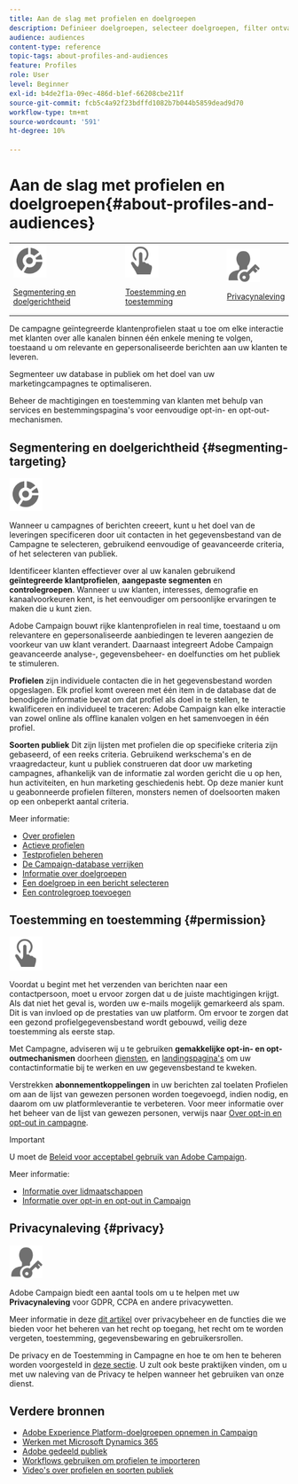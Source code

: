 ```yaml
---
title: Aan de slag met profielen en doelgroepen
description: Definieer doelgroepen, selecteer doelgroepen, filter ontvangers, verzamel gegevens en werk profielen bij.
audience: audiences
content-type: reference
topic-tags: about-profiles-and-audiences
feature: Profiles
role: User
level: Beginner
exl-id: b4de2f1a-09ec-486d-b1ef-66208cbe211f
source-git-commit: fcb5c4a92f23bdffd1082b7b044b5859dead9d70
workflow-type: tm+mt
source-wordcount: '591'
ht-degree: 10%

---
```


# Aan de slag met profielen en doelgroepen{#about-profiles-and-audiences}

<table>
<tr>
<td><img src="assets/do-not-localize/icon_segment.svg" width="60px"><p><a href="#segmenting-targeting">Segmentering en doelgerichtheid</a></p></td>
<td><img src="assets/do-not-localize/icon_permission.svg" width="60px"><p><a href="#permission">Toestemming en toestemming</a></p></td>
<td><img src="assets/do-not-localize/icon_privacy.svg" width="60px"><p><a href="#privacy">Privacynaleving</a></p></td></tr>
</table>

De campagne geïntegreerde klantenprofielen staat u toe om elke interactie met klanten over alle kanalen binnen één enkele mening te volgen, toestaand u om relevante en gepersonaliseerde berichten aan uw klanten te leveren.

Segmenteer uw database in publiek om het doel van uw marketingcampagnes te optimaliseren.

Beheer de machtigingen en toestemming van klanten met behulp van services en bestemmingspagina&#39;s voor eenvoudige opt-in- en opt-out-mechanismen.

## Segmentering en doelgerichtheid {#segmenting-targeting}

<img src="assets/do-not-localize/icon_segment.svg" width="60px">

Wanneer u campagnes of berichten creeert, kunt u het doel van de leveringen specificeren door uit contacten in het gegevensbestand van de Campagne te selecteren, gebruikend eenvoudige of geavanceerde criteria, of het selecteren van publiek.

Identificeer klanten effectiever over al uw kanalen gebruikend **geïntegreerde klantprofielen**, **aangepaste segmenten** en **controlegroepen**. Wanneer u uw klanten, interesses, demografie en kanaalvoorkeuren kent, is het eenvoudiger om persoonlijke ervaringen te maken die u kunt zien.

Adobe Campaign bouwt rijke klantenprofielen in real time, toestaand u om relevantere en gepersonaliseerde aanbiedingen te leveren aangezien de voorkeur van uw klant verandert. Daarnaast integreert Adobe Campaign geavanceerde analyse-, gegevensbeheer- en doelfuncties om het publiek te stimuleren.

**Profielen** zijn individuele contacten die in het gegevensbestand worden opgeslagen. Elk profiel komt overeen met één item in de database dat de benodigde informatie bevat om dat profiel als doel in te stellen, te kwalificeren en individueel te traceren: Adobe Campaign kan elke interactie van zowel online als offline kanalen volgen en het samenvoegen in één profiel.

**Soorten publiek** Dit zijn lijsten met profielen die op specifieke criteria zijn gebaseerd, of een reeks criteria. Gebruikend werkschema&#39;s en de vraagredacteur, kunt u publiek construeren dat door uw marketing campagnes, afhankelijk van de informatie zal worden gericht die u op hen, hun activiteiten, en hun marketing geschiedenis hebt. Op deze manier kunt u geabonneerde profielen filteren, monsters nemen of doelsoorten maken op een onbeperkt aantal criteria.

Meer informatie:

* [Over profielen](../../audiences/using/about-profiles.md)
* [Actieve profielen](../../audiences/using/active-profiles.md)
* [Testprofielen beheren](../../audiences/using/managing-test-profiles.md)
* [De Campaign-database verrijken](../../audiences/using/enriching-campaign-database.md)
* [Informatie over doelgroepen](../../audiences/using/about-audiences.md)
* [Een doelgroep in een bericht selecteren](../../audiences/using/selecting-an-audience-in-a-message.md)
* [Een controlegroep toevoegen](../../sending/using/control-group.md)

## Toestemming en toestemming {#permission}

<img src="assets/do-not-localize/icon_permission.svg"  width="60px">

Voordat u begint met het verzenden van berichten naar een contactpersoon, moet u ervoor zorgen dat u de juiste machtigingen krijgt. Als dat niet het geval is, worden uw e-mails mogelijk gemarkeerd als spam. Dit is van invloed op de prestaties van uw platform. Om ervoor te zorgen dat een gezond profielgegevensbestand wordt gebouwd, veilig deze toestemming als eerste stap.

Met Campagne, adviseren wij u te gebruiken **gemakkelijke opt-in- en opt-outmechanismen** doorheen [diensten](../../audiences/using/creating-a-service.md), en [landingspagina&#39;s](../../channels/using/getting-started-with-landing-pages.md) om uw contactinformatie bij te werken en uw gegevensbestand te kweken.

Verstrekken **abonnementkoppelingen** in uw berichten zal toelaten Profielen om aan de lijst van gewezen personen worden toegevoegd, indien nodig, en daarom om uw platformleverantie te verbeteren. Voor meer informatie over het beheer van de lijst van gewezen personen, verwijs naar [Over opt-in en opt-out in campagne](../../audiences/using/about-opt-in-and-opt-out-in-campaign.md).

>[!IMPORTANT]
>
>U moet de [Beleid voor acceptabel gebruik van Adobe Campaign](https://www.adobe.com/legal/terms/aup.html).

Meer informatie:

* [Informatie over lidmaatschappen](../../audiences/using/about-subscriptions.md)
* [Informatie over opt-in en opt-out in Campaign](../../audiences/using/about-opt-in-and-opt-out-in-campaign.md)

## Privacynaleving {#privacy}

<img src="assets/do-not-localize/icon_privacy.svg" width="60px">

Adobe Campaign biedt een aantal tools om u te helpen met uw **Privacynaleving** voor GDPR, CCPA en andere privacywetten.

Meer informatie in deze [dit artikel](https://helpx.adobe.com/nl/campaign/kb/campaign-privacy.html) over privacybeheer en de functies die we bieden voor het beheren van het recht op toegang, het recht om te worden vergeten, toestemming, gegevensbewaring en gebruikersrollen.

De privacy en de Toestemming in Campagne en hoe te om hen te beheren worden voorgesteld in [deze sectie](../../start/using/privacy.md). U zult ook beste praktijken vinden, om u met uw naleving van de Privacy te helpen wanneer het gebruiken van onze dienst.

## Verdere bronnen

* [Adobe Experience Platform-doelgroepen opnemen in Campaign](../../integrating/using/ingest-aep-data.md)
* [Werken met Microsoft Dynamics 365](../../integrating/using/d365-acs-get-started.md)
* [Adobe gedeeld publiek](../../integrating/using/sharing-audiences-with-audience-manager-or-people-core-service.md)
* [Workflows gebruiken om profielen te importeren](../../automating/using/creating-import-workflow-templates.md)
* [Video&#39;s over profielen en soorten publiek](https://experienceleague.adobe.com/docs/campaign-standard-learn/tutorials/profiles-and-audiences/creating-profiles-and-audiences.html)
